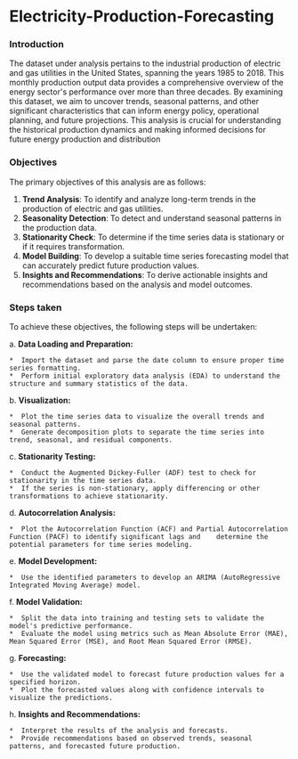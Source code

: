 # Electricity-Production-Forecasting

### Introduction

The dataset under analysis pertains to the industrial production of electric and gas utilities in the United States, spanning the years 1985 to 2018. This monthly production output data provides a comprehensive overview of the energy sector's performance over more than three decades. By examining this dataset, we aim to uncover trends, seasonal patterns, and other significant characteristics that can inform energy policy, operational planning, and future projections. This analysis is crucial for understanding the historical production dynamics and making informed decisions for future energy production and distribution


### Objectives

The primary objectives of this analysis are as follows:

1.  **Trend Analysis**:  To identify and analyze long-term trends in the production of electric and gas utilities.
2.  **Seasonality Detection**: To detect and understand seasonal patterns in the production data.
3.  **Stationarity Check**: To determine if the time series data is stationary or if it requires transformation.
4.  **Model Building**: To develop a suitable time series forecasting model that can accurately predict future production values.
5.  **Insights and Recommendations**: To derive actionable insights and recommendations based on the analysis and model outcomes.


### Steps taken

To achieve these objectives, the following steps will be undertaken:

a.  **Data Loading and Preparation:**

    *  Import the dataset and parse the date column to ensure proper time series formatting.
    *  Perform initial exploratory data analysis (EDA) to understand the structure and summary statistics of the data.
    
b.  **Visualization:**

    *  Plot the time series data to visualize the overall trends and seasonal patterns.
    *  Generate decomposition plots to separate the time series into trend, seasonal, and residual components.

c.  **Stationarity Testing:**

    *  Conduct the Augmented Dickey-Fuller (ADF) test to check for stationarity in the time series data.
    *  If the series is non-stationary, apply differencing or other transformations to achieve stationarity.

d.  **Autocorrelation Analysis:**

    *  Plot the Autocorrelation Function (ACF) and Partial Autocorrelation Function (PACF) to identify significant lags and    determine the potential parameters for time series modeling.


e.  **Model Development:**

    *  Use the identified parameters to develop an ARIMA (AutoRegressive Integrated Moving Average) model.

f.  **Model Validation:**

    *  Split the data into training and testing sets to validate the model's predictive performance.
    *  Evaluate the model using metrics such as Mean Absolute Error (MAE), Mean Squared Error (MSE), and Root Mean Squared Error (RMSE).

g.  **Forecasting:**

    *  Use the validated model to forecast future production values for a specified horizon.
    *  Plot the forecasted values along with confidence intervals to visualize the predictions.

h.  **Insights and Recommendations:**

    *  Interpret the results of the analysis and forecasts.
    *  Provide recommendations based on observed trends, seasonal patterns, and forecasted future production.
